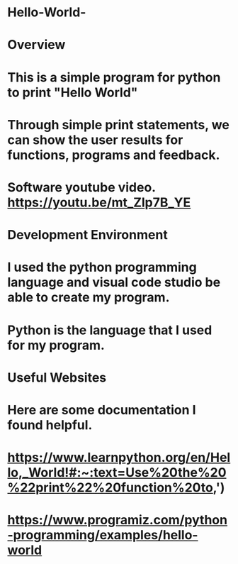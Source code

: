 # Hello-World-
# Overview
# This is a simple program for python to print "Hello World"

# Through simple print statements, we can show the user results for functions, programs and feedback.


# Software youtube video. https://youtu.be/mt_Zlp7B_YE

# Development Environment

# I used the python programming language and visual code studio be able to create my program.

# Python is the language that I used for my program.

# Useful Websites

# Here are some documentation I found helpful.
# https://www.learnpython.org/en/Hello,_World!#:~:text=Use%20the%20%22print%22%20function%20to,')
# https://www.programiz.com/python-programming/examples/hello-world
